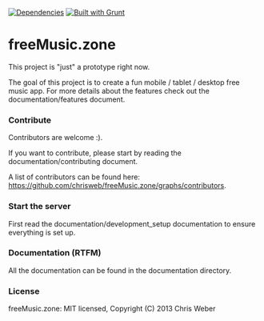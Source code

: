 [![Dependencies](https://david-dm.org/chrisweb/freeMusic.zone.png)](https://david-dm.org/chrisweb/freeMusic.zone)
[![Built with Grunt](https://cdn.gruntjs.com/builtwith.png)](http://gruntjs.com/)

# freeMusic.zone

This project is "just" a prototype right now.

The goal of this project is to create a fun mobile / tablet / desktop free music app. For more details about the features check out the documentation/features document.

### Contribute

Contributors are welcome :).

If you want to contribute, please start by reading the documentation/contributing document.

A list of contributors can be found here: https://github.com/chrisweb/freeMusic.zone/graphs/contributors.

### Start the server

First read the documentation/development_setup documentation to ensure everything is set up.

### Documentation (RTFM)

All the documentation can be found in the documentation directory.

### License

freeMusic.zone: MIT licensed, Copyright (C) 2013 Chris Weber